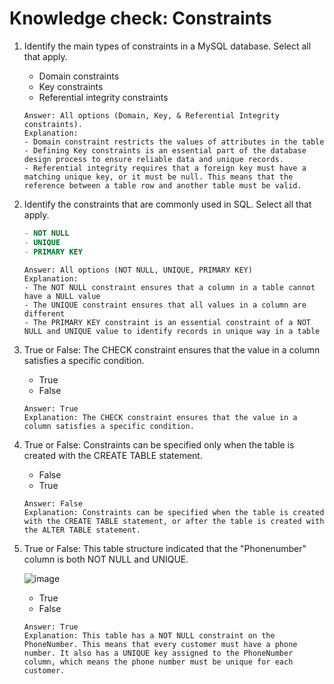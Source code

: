 # Knowledge check: Constraints

1. Identify the main types of constraints in a MySQL database. Select all that apply.
   - Domain constraints
   - Key constraints
   - Referential integrity constraints
   ```
   Answer: All options (Domain, Key, & Referential Integrity constraints).
   Explanation:
   - Domain constraint restricts the values of attributes in the table
   - Defining Key constraints is an essential part of the database design process to ensure reliable data and unique records.
   - Referential integrity requires that a foreign key must have a matching unique key, or it must be null. This means that the reference between a table row and another table must be valid.
   ```

2. Identify the constraints that are commonly used in SQL. Select all that apply.
   ```SQL
   - NOT NULL
   - UNIQUE
   - PRIMARY KEY
   ```
   ```
   Answer: All options (NOT NULL, UNIQUE, PRIMARY KEY)
   Explanation:
   - The NOT NULL constraint ensures that a column in a table cannot have a NULL value
   - The UNIQUE constraint ensures that all values in a column are different
   - The PRIMARY KEY constraint is an essential constraint of a NOT NULL and UNIQUE value to identify records in unique way in a table
   ```

3. True or False: The CHECK constraint ensures that the value in a column satisfies a specific condition.

   - True
   - False
   ```
   Answer: True
   Explanation: The CHECK constraint ensures that the value in a column satisfies a specific condition.
   ```

4. True or False: Constraints can be specified only when the table is created with the CREATE TABLE statement.

   - False
   - True

   ```
   Answer: False
   Explanation: Constraints can be specified when the table is created with the CREATE TABLE statement, or after the table is created with the ALTER TABLE statement.
   ```

5. True or False: This table structure indicated that the "Phonenumber" column is both NOT NULL and UNIQUE.

   ![image](https://github.com/Memmes27/Meta-Database-Engineer-Professional/assets/63331353/9694b4e5-1b70-4105-bb8c-f8a7450205c2)

   - True
   - False

   ```
   Answer: True
   Explanation: This table has a NOT NULL constraint on the PhoneNumber. This means that every customer must have a phone number. It also has a UNIQUE key assigned to the PhoneNumber column, which means the phone number must be unique for each customer.
   ```
